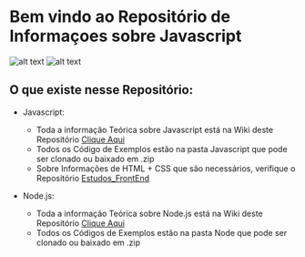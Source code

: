 # Bem vindo ao Repositório de Informaçoes sobre Javascript

![alt text](https://encrypted-tbn0.gstatic.com/images?q=tbn:ANd9GcQ0dOVJIkNzOjA9HgJ5UZNHEWjkAG0ThrBJ7aYzzPf7c1S5Gsm1 "Javascript")
![alt text](https://d2eip9sf3oo6c2.cloudfront.net/tags/images/000/000/256/thumb/nodejslogo.png "Node.js")

## O que existe nesse Repositório:

* Javascript:
    * Toda a informação Teórica sobre Javascript está na Wiki deste Repositório [Clique Aqui](https://github.com/F4NT0/Javascript_Info/wiki)
    * Todos os Código de Exemplos estão na pasta Javascript que pode ser clonado ou baixado em .zip 
    * Sobre Informações de HTML + CSS que são necessários, verifique o Repositório [Estudos_FrontEnd](https://github.com/F4NT0/Estudos_FrontEnd)
    
* Node.js:
    * Toda a informação Teórica sobre Node.js está na Wiki deste Repositório [Clique Aqui](https://github.com/F4NT0/Javascript_Info/wiki)
    * Todos os Códigos de Exemplos estão na pasta Node que pode ser clonado ou baixado em .zip
    
    
